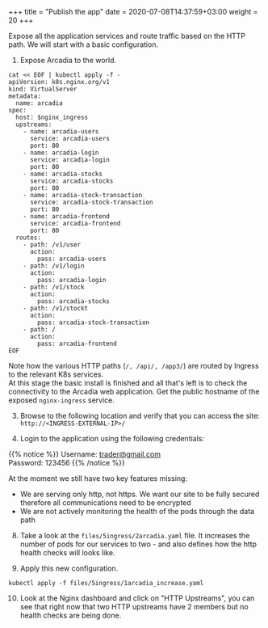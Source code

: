+++
title = "Publish the app"
date = 2020-07-08T14:37:59+03:00
weight = 20
+++

Expose all the application services and route traffic based on the HTTP path.
We will start with a basic configuration.  

1. Expose Arcadia to the world.  
  
```
cat << EOF | kubectl apply -f -
apiVersion: k8s.nginx.org/v1
kind: VirtualServer
metadata:
  name: arcadia
spec:
  host: $nginx_ingress  
  upstreams:
    - name: arcadia-users
      service: arcadia-users
      port: 80
    - name: arcadia-login
      service: arcadia-login
      port: 80
    - name: arcadia-stocks
      service: arcadia-stocks
      port: 80
    - name: arcadia-stock-transaction
      service: arcadia-stock-transaction
      port: 80
    - name: arcadia-frontend
      service: arcadia-frontend
      port: 80
  routes:
    - path: /v1/user      
      action:
        pass: arcadia-users
    - path: /v1/login      
      action:
        pass: arcadia-login
    - path: /v1/stock      
      action:
        pass: arcadia-stocks
    - path: /v1/stockt      
      action:
        pass: arcadia-stock-transaction
    - path: /      
      action:
        pass: arcadia-frontend
EOF
```

Note how the various HTTP paths (`/, /api/, /app3/`) are routed by Ingress to the relevant K8s services.  
At this stage the basic install is finished and all that's left is to check the connectivity to the Arcadia web application. Get the public hostname of the exposed `nginx-ingress` service.  

3. Browse to the following location and verify that you can access the site: `http://<INGRESS-EXTERNAL-IP>/`  

4. Login to the application using the following credentials:

{{% notice %}}
Username: trader@gmail.com  
Password: 123456
{{% /notice %}}

At the moment we still have two key features missing:
- We are serving only http, not https. We want our site to be fully secured therefore all communications need to be encrypted
- We are not actively monitoring the health of the pods through the data path


8. Take a look at the `files/5ingress/2arcadia.yaml` file. It increases the number of pods for our services to two - and also defines how the http health checks will looks like.  

9. Apply this new configuration.
```
kubectl apply -f files/5ingress/1arcadia_increase.yaml
```

10. Look at the Nginx dashboard and click on "HTTP Upstreams", you can see that right now that two HTTP upstreams have 2 members but no health checks are being done.